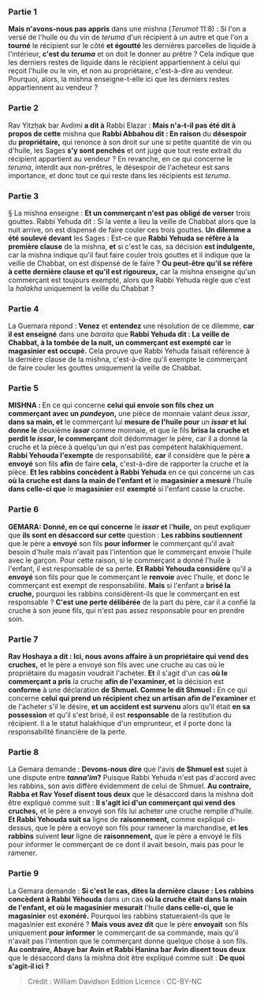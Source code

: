
### Partie 1
<b>Mais n'avons-nous pas appris</b> dans une mishna (<i>Terumot</i> 11:8) : Si l'on a versé de l'huile ou du vin de <i>teruma</i> d'un récipient à un autre et que l'on a <b>tourné</b> le récipient sur le côté <b>et égoutté</b> les dernières parcelles de liquide à l'intérieur, <b>c'est du <i>teruma</i></b> et on doit le donner au prêtre ? Cela indique que les derniers restes de liquide dans le récipient appartiennent à celui qui reçoit l'huile ou le vin, et non au propriétaire, c'est-à-dire au vendeur. Pourquoi, alors, la mishna enseigne-t-elle ici que les derniers restes appartiennent au vendeur ?

### Partie 2
Rav Yitzḥak bar Avdimi <b>a dit à</b> Rabbi Elazar : <b>Mais n'a-t-il pas été dit à propos de cette</b> mishna que <b>Rabbi Abbahou dit : En raison</b> du <b>désespoir</b> du <b>propriétaire,</b> qui renonce à son droit sur une si petite quantité de vin ou d'huile, les Sages <b>s'y sont penchés</b> et ont jugé que tout reste extrait du récipient appartient au vendeur ? En revanche, en ce qui concerne le <i>teruma</i>, interdit aux non-prêtres, le désespoir de l'acheteur est sans importance, et donc tout ce qui reste dans les récipients est <i>teruma</i>.

### Partie 3
§ La mishna enseigne : <b>Et un commerçant n'est pas obligé de verser</b> trois gouttes. Rabbi Yehuda dit : Si la vente a lieu la veille de Chabbat alors que la nuit arrive, on est dispensé de faire couler ces trois gouttes. <b>Un dilemme a été soulevé devant</b> les Sages : Est-ce que <b>Rabbi Yehuda se réfère à la première clause</b> de la mishna, <b>et</b> si c'est le cas, sa décision <b>est indulgente,</b> car la mishna indique qu'il faut faire couler trois gouttes et il indique que la veille de Chabbat, on est dispensé de le faire ? <b>Ou peut-être qu'il se réfère à cette dernière clause et qu'il est rigoureux,</b> car la mishna enseigne qu'un commerçant est toujours exempté, alors que Rabbi Yehuda règle que c'est la <i>halakha</i> uniquement la veille du Chabbat ?

### Partie 4
La Guemara répond : <b>Venez</b> et <b>entendez</b> une résolution de ce dilemme, <b>car il est enseigné</b> dans une <i>baraita</i> que <b>Rabbi Yehuda dit : La veille de Chabbat, à la tombée de la nuit, un commerçant est exempté car</b> le <b>magasinier est occupé.</b> Cela prouve que Rabbi Yehuda faisait référence à la dernière clause de la mishna, c'est-à-dire qu'il exempte le commerçant de faire couler les gouttes uniquement la veille de Chabbat.

### Partie 5
<strong>MISHNA : </strong>En ce qui concerne <b>celui qui envoie son fils chez un commerçant avec un <i>pundeyon</i>,</b> une pièce de monnaie valant deux <i>issar</i>, <b>dans sa main, et</b> le commerçant lui <b>mesure de l'huile pour</b> un <b><i>issar</i> et lui donne le</b> deuxième <b><i>issar</i></b> comme monnaie, et que le fils <b>brisa la cruche et perdit le <i>issar</i>, le commerçant</b> doit dédommager le père, car il a donné la cruche et la pièce à quelqu'un qui n'est pas compétent halakhiquement. <b>Rabbi Yehouda l'exempte</b> de responsabilité, <b>car</b> il considère que le père <b>a envoyé</b> son fils <b>afin</b> de faire <b>cela,</b> c'est-à-dire de rapporter la cruche et la pièce. <b>Et les rabbins concèdent à Rabbi Yehuda</b> en ce qui concerne un cas <b>où la cruche est dans la main de l'enfant et</b> le <b>magasinier a mesuré</b> l'huile <b>dans celle-ci que</b> le <b>magasinier</b> est <b>exempté</b> si l'enfant casse la cruche.

### Partie 6
<strong>GEMARA:</strong> <b>Donné, en ce qui concerne</b> le <b><i>issar</i> et</b> l'<b>huile,</b> on peut expliquer que <b>ils sont en désaccord sur cette</b> question : <b>Les rabbins soutiennent</b> que le père a <b>envoyé</b> son fils <b>pour informer</b> le commerçant qu'il avait besoin d'huile mais n'avait pas l'intention que le commerçant envoie l'huile avec le garçon. Pour cette raison, si le commerçant a donné l'huile à l'enfant, il est responsable de sa perte. <b>Et Rabbi Yehouda considère</b> qu'il a <b>envoyé</b> son fils pour que le commerçant le <b>renvoie</b> avec l'huile, et donc le commerçant est exempt de responsabilité. <b>Mais</b> si l'enfant a <b>brisé la cruche,</b> pourquoi les rabbins considèrent-ils que le commerçant en est responsable ? <b>C'est une perte délibérée</b> de la part du père, car il a confié la cruche à son jeune fils, qui n'est pas assez responsable pour en prendre soin.

### Partie 7
<b>Rav Hoshaya a dit : Ici, nous avons affaire à un propriétaire qui vend des cruches,</b> et le père a envoyé son fils avec une cruche au cas où le propriétaire du magasin voudrait l'acheter. <b>Et</b> il s'agit d'un cas <b>où le commerçant a pris</b> la cruche <b>afin de l'examiner, et</b> la décision est <b>conforme</b> à une déclaration <b>de Shmuel. Comme le dit Shmuel :</b> En ce qui concerne <b>celui qui prend un récipient chez un artisan afin de l'examiner</b> et de l'acheter s'il le désire, <b>et un accident est survenu</b> alors qu'il était <b>en sa possession</b> et qu'il s'est brisé, il est <b>responsable</b> de la restitution du récipient. Il a le statut halakhique d'un emprunteur, et il porte donc la responsabilité financière de la perte.

### Partie 8
La Gemara demande : <b>Devons-nous dire</b> que l'avis <b>de Shmuel est</b> sujet à une dispute entre <b><i>tanna'im</i>?</b> Puisque Rabbi Yehuda n'est pas d'accord avec les rabbins, son avis diffère évidemment de celui de Shmuel. <b>Au contraire, Rabba et Rav Yosef disent tous deux</b> que le désaccord dans la mishna doit être expliqué comme suit : <b>Il s'agit ici d'un commerçant qui vend des cruches,</b> et le père a envoyé son fils lui acheter une cruche remplie d'huile. <b>Et Rabbi Yehouda suit sa</b> ligne de <b>raisonnement,</b> comme expliqué ci-dessus, que le père a envoyé son fils pour ramener la marchandise, <b>et les rabbins</b> suivent <b>leur</b> ligne de <b>raisonnement,</b> que le père a envoyé le fils pour informer le commerçant de ce dont il avait besoin, mais pas pour le ramener.

### Partie 9
La Gemara demande : <b>Si c'est le cas, dites la dernière clause : Les rabbins concèdent à Rabbi Yéhouda</b> dans un cas <b>où la cruche était dans la main de l'enfant, et où le magasinier mesurait</b> l'huile <b>dans celle-ci, que le magasinier</b> est <b>exonéré.</b> Pourquoi les rabbins statueraient-ils que le magasinier est exonéré ? <b>Mais vous avez dit</b> que le père <b>envoyait</b> son fils uniquement <b>pour informer</b> le commerçant de sa commande, mais qu'il n'avait pas l'intention que le commerçant donne quelque chose à son fils. <b>Au contraire, Abaye bar Avin et Rabbi Ḥanina bar Avin disent tous deux</b> que le désaccord dans la mishna doit être expliqué comme suit : <b>De quoi s'agit-il ici ?</b>

>Crédit : William Davidson Edition
>Licence : CC-BY-NC